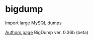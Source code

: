 # bigdump
Import large MySQL dumps

[Authors page](http://www.ozerov.de/bigdump/)
BigDump ver. 0.36b (beta)
